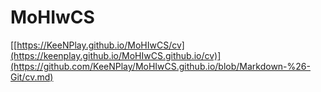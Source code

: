 # MoHIwCS

[[https://KeeNPlay.github.io/MoHIwCS/cv](https://keenplay.github.io/MoHIwCS.github.io/cv)](https://github.com/KeeNPlay/MoHIwCS.github.io/blob/Markdown-%26-Git/cv.md)

